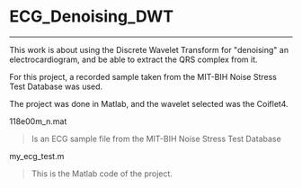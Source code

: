 # ECG_Denoising_DWT
----------------------

This work is about using the Discrete Wavelet Transform for "denoising" an electrocardiogram, and be able to extract the QRS complex from it. 

For this project, a recorded sample taken from the MIT-BIH Noise Stress Test Database was used. 

The project was done in Matlab, and the wavelet selected was the Coiflet4.

118e00m_n.mat
>Is an ECG sample file from the MIT-BIH Noise Stress Test Database

my_ecg_test.m
>This is the Matlab code of the project.


